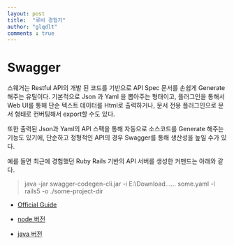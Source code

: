 ```yaml
---
layout: post
title:  "루비 경험기"
author: "glqdlt"
comments : true
---
```



# Swagger

스웨거는 Restful API의 개발 된 코드를 기반으로 API Spec 문서를 손쉽게 Generate 해주는 유틸이다. 기본적으로 Json 과 Yaml 을 뽑아주는 형태이고, 플러그인을 통해서 Web UI를 통해 단순 텍스트 데이터를 Html로 출력하거나, 문서 전용 플러그인으로 문서 형태로 컨버팅해서 export할 수도 있다.

또한 출력된 Json과 Yaml의 API 스펙을 통해 자동으로 소스코드를 Generate 해주는 기능도 있기에, 단순하고 정형적인 API의 경우 Swagger를 통해 생산성을 높일 수가 있다.

예를 들면 최근에 경험했던 Ruby Rails 기반의 API 서버를 생성한 커맨드는 아래와 같다.

> java -jar swagger-codegen-cli.jar -i E:\Download...... some.yaml -l rails5 -o ./some-project-dir


+ [Official Guide](https://github.com/swagger-api/swagger-codegen/wiki/server-stub-generator-howto)

+ [node 버전](https://github.com/swagger-api/swagger-node)

+ [java 버전](http://www.baeldung.com/spring-boot-rest-client-swagger-codegen)
